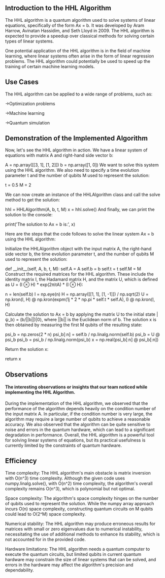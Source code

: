 ## Introduction to the HHL Algorithm

The HHL algorithm is a quantum algorithm used to solve systems of linear
equations, specifically of the form Ax = b. It was developed by Aram
Harrow, Avinatan Hassidim, and Seth Lloyd in 2009. The HHL algorithm is
expected to provide a speedup over classical methods for solving certain
types of linear systems.

One potential application of the HHL algorithm is in the field of
machine learning, where linear systems often arise in the form of linear
regression problems. The HHL algorithm could potentially be used to
speed up the training of certain machine learning models.

## Use Cases
The HHL algorithm can be applied to a wide range of problems, such as:

->Optimization problems

->Machine learning

->Quantum simulation

## Demonstration of the Implemented Algorithm

Now, let\'s see the HHL algorithm in action. We have a linear system of
equations with matrix A and right-hand side vector b:

A = np.array(\[\[3, 1\], \[1, 2\]\]) b = np.array(\[1, 0\]) We want to
solve this system using the HHL algorithm. We also need to specify a
time evolution parameter t and the number of qubits M used to represent
the solution:

t = 0.5 M = 2

We can now create an instance of the HHLAlgorithm class and call the
solve method to get the solution:

hhl = HHLAlgorithm(A, b, t, M) x = hhl.solve() And finally, we can print
the solution to the console:

print(\'The solution to Ax = b is:\', x)

Here are the steps that the code follows to solve the linear system Ax =
b using the HHL algorithm:

Initialize the HHLAlgorithm object with the input matrix A, the
right-hand side vector b, the time evolution parameter t, and the number
of qubits M used to represent the solution:

def \_\_init\_\_(self, A, b, t, M): self.A = A self.b = b self.t = t
self.M = M Construct the required matrices for the HHL algorithm. These
include the identity matrix I, the Hadamard matrix H, and the matrix U,
which is defined as U = (I ⊗ H) \* exp(2πitA) \* (I ⊗ H):

n = len(self.b) I = np.eye(n) H = np.array(\[\[1, 1\], \[1, -1\]\]) /
np.sqrt(2) U = np.kron(I, H) @ np.kron(expm(1j \* 2 \* np.pi \* self.t
\* self.A), I) @ np.kron(I, H)

Calculate the solution to Ax = b by applying the matrix U to the initial
state \|ψ_b⟩ = (b/\|\|b\|\|)\|0⟩, where \|\|b\|\| is the Euclidean norm
of b. The solution x is then obtained by measuring the first M qubits of
the resulting state:

psi_b = np.zeros(2 \* n) psi_b\[:n\] = self.b / np.linalg.norm(self.b)
psi_b = U @ psi_b psi_b = psi_b / np.linalg.norm(psi_b) x =
np.real(psi_b\[:n\] @ psi_b\[:n\])

Return the solution x:

return x

## Observations

#### The interesting observations or insights that our team noticed while implementing the HHL Algorithm.

During the implementation of the HHL algorithm, we observed that the performance of the algorithm depends heavily on the condition number of the input matrix A. In particular, if the condition number is very large, the algorithm may require a large number of qubits to achieve a reasonable accuracy. We also observed that the algorithm can be quite sensitive to noise and errors in the quantum hardware, which can lead to a significant degradation in performance. Overall, the HHL algorithm is a powerful tool for solving linear systems of equations, but its practical usefulness is currently limited by the constraints of quantum hardware.

## Efficiency
Time complexity: The HHL algorithm's main obstacle is matrix inversion with O(n^3) time complexity. Although the given code uses numpy.linalg.solve(), with O(n^2) time complexity, the algorithm's overall complexity remains O(n^3), which is polynomial but not optimal.

Space complexity: The algorithm's space complexity hinges on the number of qubits used to represent the solution. While the numpy array approach incurs O(n) space complexity, constructing quantum circuits on M qubits could lead to O(2^M) space complexity.

Numerical stability: The HHL algorithm may produce erroneous results for matrices with small or zero eigenvalues due to numerical instability, necessitating the use of additional methods to enhance its stability, which is not accounted for in the provided code.

Hardware limitations: The HHL algorithm needs a quantum computer to execute the quantum circuits, but limited qubits in current quantum hardware may constrain the size of linear systems that can be solved, and errors in the hardware may affect the algorithm's precision and dependability.
